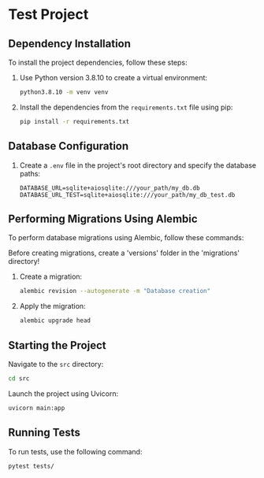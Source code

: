 # Test Project

## Dependency Installation

To install the project dependencies, follow these steps:

1. Use Python version 3.8.10 to create a virtual environment:

    ```bash
    python3.8.10 -m venv venv
    ```

2. Install the dependencies from the `requirements.txt` file using pip:

    ```bash
    pip install -r requirements.txt
    ```

## Database Configuration

1. Create a `.env` file in the project's root directory and specify the database paths:

    ```plaintext
    DATABASE_URL=sqlite+aiosqlite:///your_path/my_db.db
    DATABASE_URL_TEST=sqlite+aiosqlite:///your_path/my_db_test.db
    ```

## Performing Migrations Using Alembic

To perform database migrations using Alembic, follow these commands:

Before creating migrations, create a 'versions' folder in the 'migrations' directory! 

1. Create a migration:

    ```bash
    alembic revision --autogenerate -m "Database creation"
    ```

2. Apply the migration:

    ```bash
    alembic upgrade head
    ```

## Starting the Project

Navigate to the `src` directory:

  ```bash
  cd src
  ```

Launch the project using Uvicorn:

  ```bash
  uvicorn main:app 
  ```

## Running Tests

To run tests, use the following command:

  ```bash
  pytest tests/
  ```

